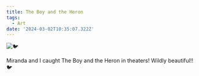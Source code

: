 ```yaml
---
title: The Boy and the Heron
tags:
  - Art
date: '2024-03-02T10:35:07.322Z'
---
```


![🐦](http://res.cloudinary.com/cpadilla/image/upload/v1709329465/chrisdpadilla/blog/art/newtgjjkhh0anu19kkk9.jpg)

Miranda and I caught The Boy and the Heron in theaters! Wildly beautiful!! 🐦
